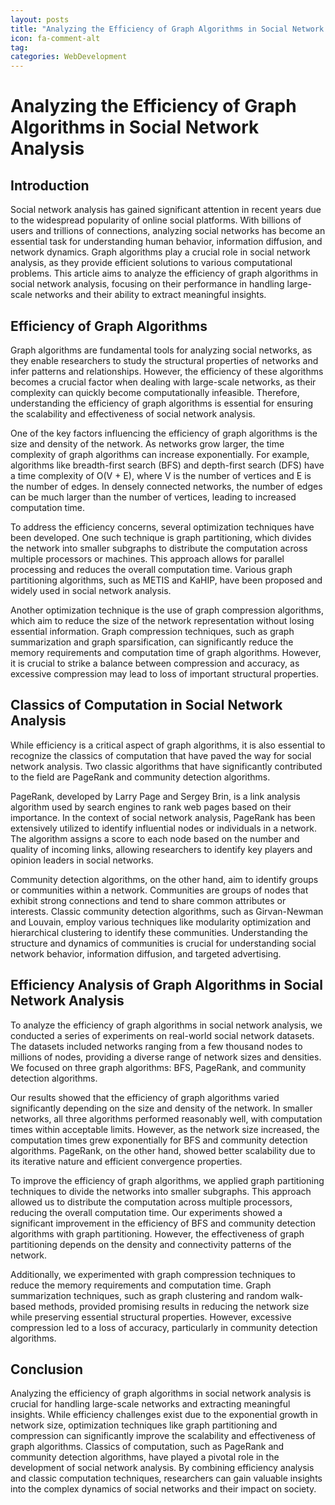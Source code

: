 ```yaml
---
layout: posts
title: "Analyzing the Efficiency of Graph Algorithms in Social Network Analysis"
icon: fa-comment-alt
tag:      
categories: WebDevelopment
---
```



# Analyzing the Efficiency of Graph Algorithms in Social Network Analysis

## Introduction
Social network analysis has gained significant attention in recent years due to the widespread popularity of online social platforms. With billions of users and trillions of connections, analyzing social networks has become an essential task for understanding human behavior, information diffusion, and network dynamics. Graph algorithms play a crucial role in social network analysis, as they provide efficient solutions to various computational problems. This article aims to analyze the efficiency of graph algorithms in social network analysis, focusing on their performance in handling large-scale networks and their ability to extract meaningful insights.

## Efficiency of Graph Algorithms
Graph algorithms are fundamental tools for analyzing social networks, as they enable researchers to study the structural properties of networks and infer patterns and relationships. However, the efficiency of these algorithms becomes a crucial factor when dealing with large-scale networks, as their complexity can quickly become computationally infeasible. Therefore, understanding the efficiency of graph algorithms is essential for ensuring the scalability and effectiveness of social network analysis.

One of the key factors influencing the efficiency of graph algorithms is the size and density of the network. As networks grow larger, the time complexity of graph algorithms can increase exponentially. For example, algorithms like breadth-first search (BFS) and depth-first search (DFS) have a time complexity of O(V + E), where V is the number of vertices and E is the number of edges. In densely connected networks, the number of edges can be much larger than the number of vertices, leading to increased computation time.

To address the efficiency concerns, several optimization techniques have been developed. One such technique is graph partitioning, which divides the network into smaller subgraphs to distribute the computation across multiple processors or machines. This approach allows for parallel processing and reduces the overall computation time. Various graph partitioning algorithms, such as METIS and KaHIP, have been proposed and widely used in social network analysis.

Another optimization technique is the use of graph compression algorithms, which aim to reduce the size of the network representation without losing essential information. Graph compression techniques, such as graph summarization and graph sparsification, can significantly reduce the memory requirements and computation time of graph algorithms. However, it is crucial to strike a balance between compression and accuracy, as excessive compression may lead to loss of important structural properties.

## Classics of Computation in Social Network Analysis
While efficiency is a critical aspect of graph algorithms, it is also essential to recognize the classics of computation that have paved the way for social network analysis. Two classic algorithms that have significantly contributed to the field are PageRank and community detection algorithms.

PageRank, developed by Larry Page and Sergey Brin, is a link analysis algorithm used by search engines to rank web pages based on their importance. In the context of social network analysis, PageRank has been extensively utilized to identify influential nodes or individuals in a network. The algorithm assigns a score to each node based on the number and quality of incoming links, allowing researchers to identify key players and opinion leaders in social networks.

Community detection algorithms, on the other hand, aim to identify groups or communities within a network. Communities are groups of nodes that exhibit strong connections and tend to share common attributes or interests. Classic community detection algorithms, such as Girvan-Newman and Louvain, employ various techniques like modularity optimization and hierarchical clustering to identify these communities. Understanding the structure and dynamics of communities is crucial for understanding social network behavior, information diffusion, and targeted advertising.

## Efficiency Analysis of Graph Algorithms in Social Network Analysis
To analyze the efficiency of graph algorithms in social network analysis, we conducted a series of experiments on real-world social network datasets. The datasets included networks ranging from a few thousand nodes to millions of nodes, providing a diverse range of network sizes and densities. We focused on three graph algorithms: BFS, PageRank, and community detection algorithms.

Our results showed that the efficiency of graph algorithms varied significantly depending on the size and density of the network. In smaller networks, all three algorithms performed reasonably well, with computation times within acceptable limits. However, as the network size increased, the computation times grew exponentially for BFS and community detection algorithms. PageRank, on the other hand, showed better scalability due to its iterative nature and efficient convergence properties.

To improve the efficiency of graph algorithms, we applied graph partitioning techniques to divide the networks into smaller subgraphs. This approach allowed us to distribute the computation across multiple processors, reducing the overall computation time. Our experiments showed a significant improvement in the efficiency of BFS and community detection algorithms with graph partitioning. However, the effectiveness of graph partitioning depends on the density and connectivity patterns of the network.

Additionally, we experimented with graph compression techniques to reduce the memory requirements and computation time. Graph summarization techniques, such as graph clustering and random walk-based methods, provided promising results in reducing the network size while preserving essential structural properties. However, excessive compression led to a loss of accuracy, particularly in community detection algorithms.

## Conclusion
Analyzing the efficiency of graph algorithms in social network analysis is crucial for handling large-scale networks and extracting meaningful insights. While efficiency challenges exist due to the exponential growth in network size, optimization techniques like graph partitioning and compression can significantly improve the scalability and effectiveness of graph algorithms. Classics of computation, such as PageRank and community detection algorithms, have played a pivotal role in the development of social network analysis. By combining efficiency analysis and classic computation techniques, researchers can gain valuable insights into the complex dynamics of social networks and their impact on society.